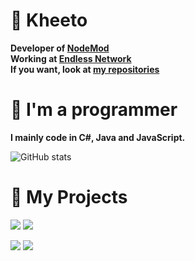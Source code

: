 # 📌 Kheeto
<b>Developer of [NodeMod](https://github.com/NodeMod)<br></b>
<b>Working at [Endless Network](https://github.com/Endless-Development)<br></b>
<b>If you want, look at [my repositories](https://github.com/Kheeto?tab=repositories)<br></b>

# 🔎 I'm a programmer
<b>I mainly code in C#, Java and JavaScript.</b>

![GitHub stats](https://github-readme-stats.vercel.app/api?username=Kheeto&theme=react&count_private=true&show_icons=true&cache_seconds=1800&hide=issues&hide_border=true&include_all_commits=true&disable_animations=true&hide_title=true)

# 📢 My Projects
[![](https://github-readme-stats.vercel.app/api/pin/?username=Endless-Development&repo=EndlessBot&theme=react&hide_border=true)](https://github.com/Endless-Development/EndlessBot)
[![](https://github-readme-stats.vercel.app/api/pin/?username=NodeMod&repo=NodeMod-Official-Bot&theme=react&hide_border=true)](https://github.com/NodeMod/NodeMod-Official-Bot)

[![](https://github-readme-stats.vercel.app/api/pin/?username=NodeMod&repo=NodeMod&theme=react&hide_border=true)](https://github.com/NodeMod/NodeMod)
[![](https://github-readme-stats.vercel.app/api/pin/?username=NodeMod&repo=NodeMod-List&theme=react&hide_border=true)](https://github.com/NodeMod/NodeMod-List)
